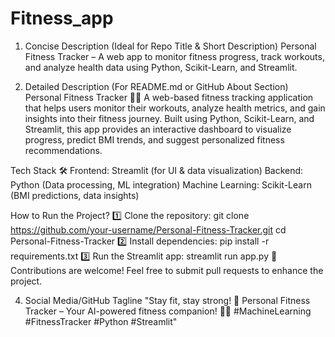 # Fitness_app

1. Concise Description (Ideal for Repo Title & Short Description)
Personal Fitness Tracker – A web app to monitor fitness progress, track workouts, and analyze health data using Python, Scikit-Learn, and Streamlit.

2. Detailed Description (For README.md or GitHub About Section)
Personal Fitness Tracker 🏋️‍♂️
A web-based fitness tracking application that helps users monitor their workouts, analyze health metrics, and gain insights into their fitness journey. Built using Python, Scikit-Learn, and Streamlit, this app provides an interactive dashboard to visualize progress, predict BMI trends, and suggest personalized fitness recommendations.

Tech Stack 🛠
Frontend: Streamlit (for UI & data visualization)
Backend: Python (Data processing, ML integration)
Machine Learning: Scikit-Learn (BMI predictions, data insights)


How to Run the Project?
1️⃣ Clone the repository:
git clone https://github.com/your-username/Personal-Fitness-Tracker.git
cd Personal-Fitness-Tracker
2️⃣ Install dependencies:
pip install -r requirements.txt
3️⃣ Run the Streamlit app:
streamlit run app.py
🎯 Contributions are welcome! Feel free to submit pull requests to enhance the project.

4. Social Media/GitHub Tagline
"Stay fit, stay strong! 💪 Personal Fitness Tracker – Your AI-powered fitness companion! 🏃‍♂️ #MachineLearning #FitnessTracker #Python #Streamlit"
